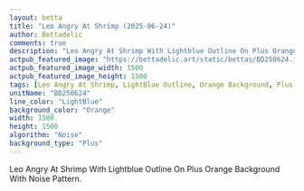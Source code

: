 ```yaml
---
layout: betta
title: "Leo Angry At Shrimp (2025-06-24)"
author: Bettadelic
comments: true
description: "Leo Angry At Shrimp With Lightblue Outline On Plus Orange Background With Noise Pattern."
actpub_featured_image: "https://bettadelic.art/static/bettas/BD250624.jpg"
actpub_featured_image_width: 1500
actpub_featured_image_height: 1500
tags: [Leo Angry At Shrimp, LightBlue Outline, Orange Background, Plus Background Pattern, Noise Pattern, June 2025]
unitName: "BD250624"
line_color: "LightBlue"
background_color: "Orange"
width: 1500
height: 1500
algorithm: "Noise"
background_type: "Plus"
---
```


Leo Angry At Shrimp With Lightblue Outline On Plus Orange Background With Noise Pattern.

